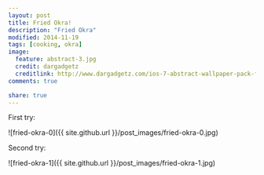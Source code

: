 ```yaml
---
layout: post
title: Fried Okra!
description: "Fried Okra"
modified: 2014-11-19
tags: [cooking, okra]
image:
  feature: abstract-3.jpg
  credit: dargadgetz
  creditlink: http://www.dargadgetz.com/ios-7-abstract-wallpaper-pack-for-iphone-5-and-ipod-touch-retina/
comments: true

share: true
---
```


First try:

![fried-okra-0]({{ site.github.url }}/post_images/fried-okra-0.jpg)

Second try:

![fried-okra-1]({{ site.github.url }}/post_images/fried-okra-1.jpg)
